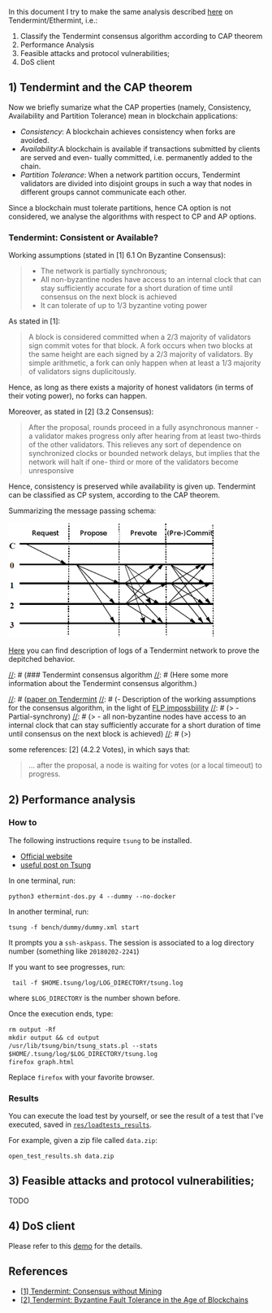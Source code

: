 In this document I try to make the same analysis described [here](https://eprints.soton.ac.uk/415083/2/itasec18_main.pdf) on Tendermint/Ethermint, i.e.:

1. Classify the Tendermint consensus algorithm according to CAP theorem
2. Performance Analysis
3. Feasible attacks and protocol vulnerabilities;
4. DoS client


## 1) Tendermint and the CAP theorem

Now we briefly sumarize what the CAP properties (namely, Consistency, Availability and Partition Tolerance) mean in blockchain applications:

- _Consistency_: A blockchain achieves consistency when forks are avoided.
- _Availability_:A blockchain is available if transactions submitted by clients are served and even-
tually committed, i.e.  permanently added to the chain.
- _Partition Tolerance_: When a network partition occurs,  Tendermint validators are divided into disjoint groups in such a way that nodes in different groups cannot communicate each other.

Since a blockchain must tolerate partitions, hence CA option is not considered, we
analyse the algorithms with respect to CP and AP options. 

### Tendermint: Consistent or Available?
Working assumptions (stated in [1] 6.1 On Byzantine Consensus):
> - The network is partially synchronous;
> - All non-byzantine nodes have access to an internal clock that can stay sufficiently accurate for a short duration of time until consensus on the next block is achieved
> - It can tolerate of up to 1/3 byzantine voting power

As stated in [1]:
> A block is considered committed when a 2/3 majority of validators sign commit votes for that block. A fork occurs when two blocks at the same height are each signed by a 2/3 majority of validators. By simple arithmetic, a fork can only happen when at least a 1/3 majority of validators signs duplicitously. 
>
Hence, as long as there exists a majority of honest validators (in terms of their voting power), no forks can happen.

Moreover, as stated in [2] (3.2 Consensus):
> After the proposal,  rounds proceed in a fully asynchronous manner - a
validator makes progress only after hearing from at least two-thirds of the
other validators.  This relieves any sort of dependence on synchronized clocks
or  bounded  network  delays,  but  implies  that  the  network  will  halt  if  one-
third or more of the validators become unresponsive
>
Hence, consistency is preserved while availability is given up. Tendermint can be classified as CP system, according to the CAP theorem.


Summarizing the message passing schema:

![](../res/tendermint-messages.png)

[Here](demo-consensus.md) you can find description of logs of a Tendermint network to prove the depitched behavior.


[//]: # (### Tendermint consensus algorithm
[//]: # (Here some more information about the Tendermint consensus algorithm.)
 
[//]: # ([paper on Tendermint](https://tendermint.com/static/docs/tendermint.pdf)
[//]: # (- Description of the working assumptions for the consensus algorithm, in the light of [FLP impossbiility](https://groups.csail.mit.edu/tds/papers/Lynch/jacm85.pdf)
[//]: # (> - Partial-synchrony)
[//]: # (> - all non-byzantine nodes have access to an internal clock that can stay sufficiently accurate for a short duration of time until consensus on the next block is achieved)
[//]: # (>)

[//]: # (#### Consensus Phases)
[//]: # (There are 3 phases + 2 special phases, Commit and NewHeight:)
[//]: # ()
[//]: # (- Propose)
[//]: # (- Prevote)
[//]: # (- Precommit)
[//]: # (- Commit)
[//]: # (- NewHeight)
[//]: # ()
[//]: # (A _Round_ is:)
[//]: # (> Propose -> Prevote -> Precommit)
[//]: # ()
[//]: # (In the optimal scenario, the order of steps is:)
[//]: # ()
[//]: # (    NewHeight -> Propose -> Prevote -> Precommit+ -> Commit -> NewHeight ->...)
[//]: # ()
[//]: # ()

some references:
[2] (4.2.2 Votes), in which says that:
> ... after the proposal, a node is
waiting for votes (or a local timeout) to progress.

## 2) Performance analysis

### How to
The following instructions require `tsung` to be installed.
- [Official website](http://tsung.erlang-projects.org/)
- [useful post on Tsung](https://engineering.helpshift.com/2014/tsung/)

In one terminal, run:

    python3 ethermint-dos.py 4 --dummy --no-docker
    
In another terminal, run:

    tsung -f bench/dummy/dummy.xml start

It prompts you a `ssh-askpass`. The session is associated to a log directory number (something like `20180202-2241`)

If you want to see progresses, run:

     tail -f $HOME.tsung/log/LOG_DIRECTORY/tsung.log 

where `$LOG_DIRECTORY` is the number shown before.

Once the execution ends, type:

    rm output -Rf
    mkdir output && cd output
    /usr/lib/tsung/bin/tsung_stats.pl --stats $HOME/.tsung/log/$LOG_DIRECTORY/tsung.log
    firefox graph.html
    
Replace `firefox` with your favorite browser.
    
### Results

You can execute the load test by yourself, or see the result of a test that I've executed, saved in [`res/loadtests_results`](../res/loadtests_results).

For example, given a zip file called `data.zip`:

    open_test_results.sh data.zip



## 3) Feasible attacks and protocol vulnerabilities;
TODO

## 4) DoS client

Please refer to this [demo](demo-dos.md) for the details.


## References
- [[1] Tendermint: Consensus without Mining](https://tendermint.com/static/docs/tendermint.pdf)
- [[2] Tendermint:  Byzantine Fault Tolerance in the Age of Blockchains](https://allquantor.at/blockchainbib/pdf/buchman2016tendermint.pdf)